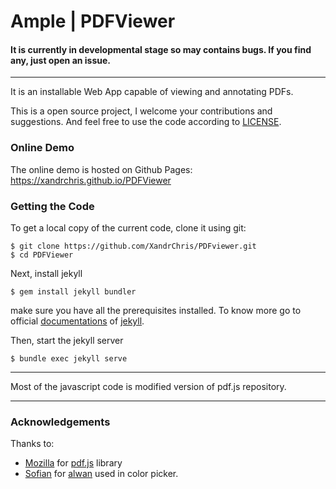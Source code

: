 # Ample | PDFViewer
#### It is currently in developmental stage so may contains bugs. If you find any, just open an issue.
---
It is an installable Web App capable of viewing and annotating PDFs.

This is a open source project, I welcome your contributions and suggestions. And feel free to use the code according to [LICENSE](https://github.com/XandrChris/PDFViewer/blob/main/LICENSE).

### Online Demo
The online demo is hosted on Github Pages:
https://xandrchris.github.io/PDFViewer

### Getting the Code
To get a local copy of the current code, clone it using git:

    $ git clone https://github.com/XandrChris/PDFviewer.git
    $ cd PDFViewer

Next, install jekyll

    $ gem install jekyll bundler

make sure you have all the prerequisites installed. To know more go to official [documentations](https://jekyllrb.com/docs/) of [jekyll](https://jekyllrb.com).

Then, start the jekyll server

    $ bundle exec jekyll serve


---
Most of the javascript code is modified version of pdf.js repository.

---

### Acknowledgements
Thanks to:
- [Mozilla](https://github.com/mozilla) for [pdf.js](https://github.com/mozilla/pdf.js) library
- [Sofian](https://github.com/SofianChouaib) for [alwan](https://github.com/SofianChouaib/alwan) used in color picker.